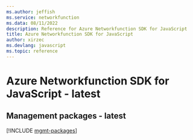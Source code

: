 ```yaml
---
ms.author: jeffish
ms.service: networkfunction
ms.data: 08/11/2022
description: Reference for Azure Networkfunction SDK for JavaScript
title: Azure Networkfunction SDK for JavaScript
author: xirzec
ms.devlang: javascript
ms.topic: reference
---
```

# Azure Networkfunction SDK for JavaScript - latest

## Management packages - latest
[!INCLUDE [mgmt-packages](networkfunction-mgmt-index.md)]